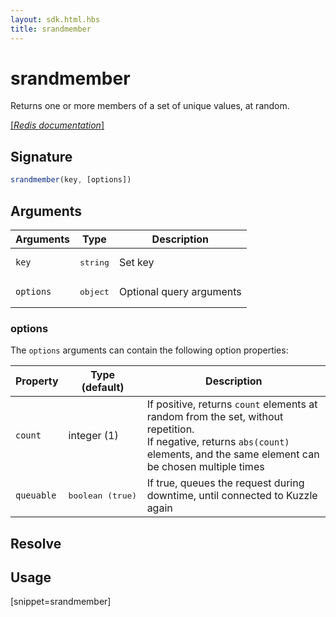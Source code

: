 ```yaml
---
layout: sdk.html.hbs
title: srandmember
---
```


# srandmember

Returns one or more members of a set of unique values, at random.  

[[_Redis documentation_]](https://redis.io/commands/srandmember)

## Signature

```js
srandmember(key, [options])
```

## Arguments

| Arguments    | Type    | Description |
|--------------|---------|-------------|
| `key` | <pre>string</pre> | Set key |
| ``options`` | <pre>object</pre> | Optional query arguments |

### options

The `options` arguments can contain the following option properties:

| Property   | Type (default)   | Description                       |
| ---------- | ------- | --------------------------------- |
| `count` | <bre>integer (1)</pre> | If positive, returns `count` elements at random from the set, without repetition.<br/>If negative, returns `abs(count)` elements, and the same element can be chosen multiple times |
| `queuable` | <pre>boolean (true)</pre> | If true, queues the request during downtime, until connected to Kuzzle again |

## Resolve

## Usage

[snippet=srandmember]
